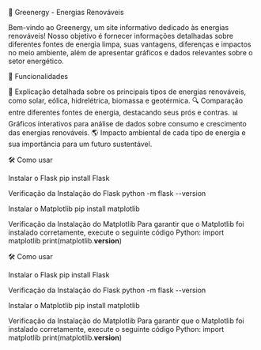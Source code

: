 🌿 Greenergy - Energias Renováveis

Bem-vindo ao Greenergy, um site informativo dedicado às energias renováveis! Nosso objetivo é fornecer informações detalhadas sobre diferentes fontes de energia limpa, suas vantagens, diferenças e impactos no meio ambiente, além de apresentar gráficos e dados relevantes sobre o setor energético.

🚀 Funcionalidades

📖 Explicação detalhada sobre os principais tipos de energias renováveis, como solar, eólica, hidrelétrica, biomassa e geotérmica.
🔍 Comparação entre diferentes fontes de energia, destacando seus prós e contras.
📊 Gráficos interativos para análise de dados sobre consumo e crescimento das energias renováveis.
🌎 Impacto ambiental de cada tipo de energia e sua importância para um futuro sustentável.

🛠 Como usar

Instalar o Flask
    pip install Flask

Verificação da Instalação do Flask
    python -m flask --version

Instalar o Matplotlib
    pip install matplotlib

Verificação da Instalação do Matplotlib
Para garantir que o Matplotlib foi instalado corretamente, execute o seguinte código Python:
    import matplotlib
    print(matplotlib.__version__)

🛠 Como usar

Instalar o Flask
    pip install Flask

Verificação da Instalação do Flask
    python -m flask --version

Instalar o Matplotlib
    pip install matplotlib

Verificação da Instalação do Matplotlib
Para garantir que o Matplotlib foi instalado corretamente, execute o seguinte código Python:
    import matplotlib
    print(matplotlib.__version__)